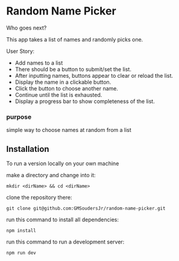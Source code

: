 # Random Name Picker

Who goes next?

This app takes a list of names and randomly picks one.

User Story:
- Add names to a list
- There should be a button to submit/set the list.
- After inputting names, buttons appear to clear or reload the list.
- Display the name in a clickable button.
- Click the button to choose another name.
- Continue until the list is exhausted.
- Display a progress bar to show completeness of the list.

### purpose
simple way to choose names at random from a list

## Installation
To run a version locally on your own machine

make a directory and change into it:

`mkdir <dirName> && cd <dirName>`

clone the repository there:

`git clone git@github.com:GMSoudersJr/random-name-picker.git`

run this command to install all dependencies:

`npm install`

run this command to run a development server:

`npm run dev`
